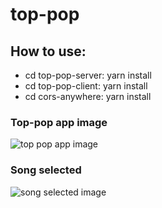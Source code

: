 # top-pop

## How to use:
* cd top-pop-server: yarn install
* cd top-pop-client: yarn install
* cd cors-anywhere: yarn install

### Top-pop app image
![top pop app image](https://github.com/dklarin/top-pop/blob/main/images/top_pop_app.png)

### Song selected
![song selected image](https://github.com/dklarin/top-pop/blob/main/images/song_selected.png)
